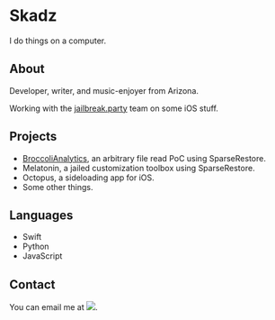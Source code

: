 # Skadz

I do things on a computer.

## About

Developer, writer, and music-enjoyer from Arizona.

Working with the [jailbreak.party](https://github.com/jailbreakdotparty) team on some iOS stuff.

## Projects

- [BroccoliAnalytics](https://github.com/jailbreakdotparty/BroccoliAnalytics), an arbitrary file read PoC using SparseRestore.
- Melatonin, a jailed customization toolbox using SparseRestore.
- Octopus, a sideloading app for iOS.
- Some other things.

## Languages

- Swift
- Python
- JavaScript

## Contact

You can email me at <img src="https://skadz.online/email.png">.
